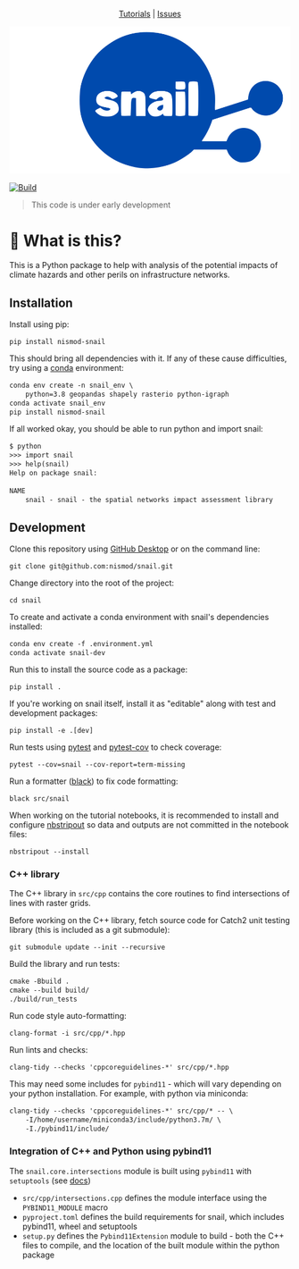 <p align="center">
<a href="https://github.com/nismod/snail/tree/master/tutorials">Tutorials</a> |
<a href="https://github.com/nismod/snail/issues">Issues</a>
</p>

<p align="center">
<img src="./images/snail.svg" alt="snail" />
</p>

[![Build](https://github.com/nismod/snail/actions/workflows/build.yml/badge.svg)](https://github.com/nismod/snail/actions/workflows/build.yml)

> This code is under early development

# 🤔 What is this?

This is a Python package to help with analysis of the potential impacts of
climate hazards and other perils on infrastructure networks.

## Installation

Install using pip:

    pip install nismod-snail

This should bring all dependencies with it. If any of these cause difficulties,
try using a [conda](https://docs.conda.io/en/latest/miniconda.html) environment:

    conda env create -n snail_env \
        python=3.8 geopandas shapely rasterio python-igraph
    conda activate snail_env
    pip install nismod-snail

If all worked okay, you should be able to run python and import snail:

    $ python
    >>> import snail
    >>> help(snail)
    Help on package snail:

    NAME
        snail - snail - the spatial networks impact assessment library

## Development

Clone this repository using [GitHub Desktop](https://desktop.github.com/) or on
the command line:

    git clone git@github.com:nismod/snail.git

Change directory into the root of the project:

    cd snail

To create and activate a conda environment with snail's dependencies installed:

    conda env create -f .environment.yml
    conda activate snail-dev

Run this to install the source code as a package:

    pip install .

If you're working on snail itself, install it as "editable" along with test and
development packages:

    pip install -e .[dev]

Run tests using [pytest](https://docs.pytest.org/en/latest/) and
[pytest-cov](https://pytest-cov.readthedocs.io) to check coverage:

    pytest --cov=snail --cov-report=term-missing

Run a formatter ([black](https://github.com/psf/black)) to fix code
formatting:

    black src/snail

When working on the tutorial notebooks, it is recommended to install and
configure [nbstripout](https://github.com/kynan/nbstripout) so data and outputs
are not committed in the notebook files:

    nbstripout --install

### C++ library

The C++ library in `src/cpp` contains the core routines to find intersections of
lines with raster grids.

Before working on the C++ library, fetch source code for Catch2 unit testing
library (this is included as a git submodule):

    git submodule update --init --recursive

Build the library and run tests:

    cmake -Bbuild .
    cmake --build build/
    ./build/run_tests

Run code style auto-formatting:

    clang-format -i src/cpp/*.hpp

Run lints and checks:

    clang-tidy --checks 'cppcoreguidelines-*' src/cpp/*.hpp

This may need some includes for `pybind11` - which will vary depending on your
python installation. For example, with python via miniconda:

    clang-tidy --checks 'cppcoreguidelines-*' src/cpp/* -- \
        -I/home/username/miniconda3/include/python3.7m/ \
        -I./pybind11/include/

### Integration of C++ and Python using pybind11

The `snail.core.intersections` module is built using `pybind11` with
`setuptools` (see [docs](https://pybind11.readthedocs.io/en/stable/compiling.html#building-with-setuptools))

- `src/cpp/intersections.cpp` defines the module interface using the
  `PYBIND11_MODULE` macro
- `pyproject.toml` defines the build requirements for snail, which includes
  pybind11, wheel and setuptools
- `setup.py` defines the `Pybind11Extension` module to build - both the C++
  files to compile, and the location of the built module within the python
  package
